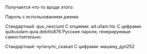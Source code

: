 Получается что-то вроде этого:

Пароль с использованием джема:

Стандартный: quo_nesciunt
С опциями: ad.ullam.hic
С цифрами: quibusdam.quia.debitis876
Русские пароли, генерируемые самостоятельно:

Стандартный: чупачупс_скакал
С цифрами: машину_дул252
